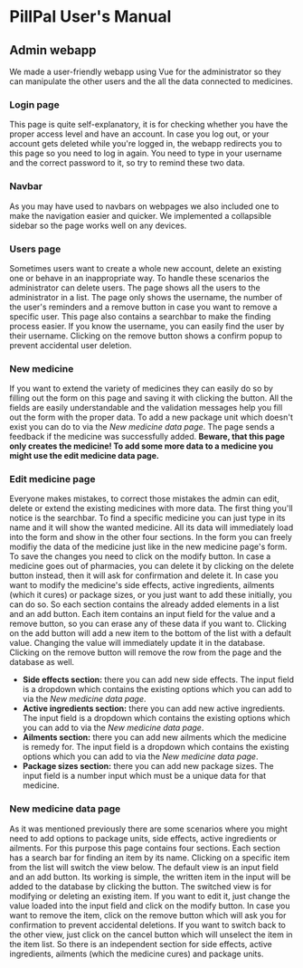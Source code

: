 # PillPal User's Manual

## Admin webapp

We made a user-friendly webapp using Vue for the administrator so they can manipulate the other users and the all the data connected to medicines.

### Login page
This page is quite self-explanatory, it is for checking whether you have the proper access level and have an account. In case you log out, or your account gets deleted while you're logged in, the webapp redirects you to this page so you need to log in again. You need to type in your username and the correct password to it, so try to remind these two data.

### Navbar
As you may have used to navbars on webpages we also included one to make the navigation easier and quicker. We implemented a collapsible sidebar so the page works well on any devices. 

### Users page
Sometimes users want to create a whole new account, delete an existing one or behave in an inappropriate way. To handle these scenarios the administrator can delete users. The page shows all the users to the administrator in a list. The page only shows the username, the number of the user's reminders and a remove button in case you want to remove a specific user. This page also contains a searchbar to make the finding process easier. If you know the username, you can easily find the user by their username. Clicking on the remove button shows a confirm popup to prevent accidental user deletion. 

### New medicine
If you want to extend the variety of medicines they can easily do so by filling out the form on this page and saving it with clicking the button. All the fields are easily understandable and the validation messages help you fill out the form with the proper data. To add a new package unit which doesn't exist you can do to via the *New medicine data page*. The page sends a feedback if the medicine was successfully added. 
**Beware, that this page only creates the medicine! To add some more data to a medicine you might use the edit medicine data page.**

### Edit medicine page
Everyone makes mistakes, to correct those mistakes the admin can edit, delete or extend the existing medicines with more data. The first thing you'll notice is the searchbar. To find a specific medicine you can just type in its name and it will show the wanted medicine. All its data will immediately load into the form and show in the other four sections. In the form you can freely modifiy the data of the medicine just like in the new medicine page's form. To save the changes you need to click on the modify button. In case a medicine goes out of pharmacies, you can delete it by clicking on the delete button instead, then it will ask for confirmation and delete it. In case you want to modify the medicine's side effects, active ingredients, ailments (which it cures) or package sizes, or you just want to add these initially, you can do so. So each section contains the already added elements in a list and an add button. Each item contains an input field for the value and a remove button, so you can erase any of these data if you want to. Clicking on the add button will add a new item to the bottom of the list with a default value. Changing the value will immediately update it in the database. Clicking on the remove button will remove the row from the page and the database as well.
- **Side effects section:** there you can add new side effects. The input field is a dropdown which contains the existing options which you can add to via the *New medicine data page*.
- **Active ingredients section:** there you can add new active ingredients. The input field is a dropdown which contains the existing options which you can add to via the *New medicine data page*.
- **Ailments section:** there you can add new ailments which the medicine is remedy for. The input field is a dropdown which contains the existing options which you can add to via the *New medicine data page*.
- **Package sizes section:** there you can add new package sizes. The input field is a number input which must be a unique data for that medicine.

### New medicine data page
As it was mentioned previously there are some scenarios where you might need to add options to package units, side effects, active ingredients or ailments. For this purpose this page contains four sections. Each section has a search bar for finding an item by its name. Clicking on a specific item from the list will switch the view below. The default view is an input field and an add button. Its working is simple, the written item in the input will be added to the database by clicking the button. The switched view is for modifying or deleting an existing item. If you want to edit it, just change the value loaded into the input field and click on the modify button. In case you want to remove the item, click on the remove button which will ask you for confirmation to prevent accidental deletions. If you want to switch back to the other view, just click on the cancel button which will unselect the item in the item list. So there is an independent section for side effects, active ingredients, ailments (which the medicine cures) and package units. 